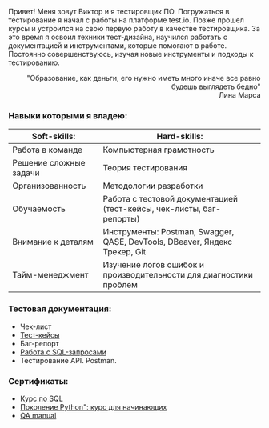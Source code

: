 Привет!
Меня зовут Виктор и я тестировщик ПО. Погружаться в тестирование я начал с работы на платформе test.io. Позже прошел курсы и устроился на свою первую работу в качестве тестировщика. За это время я освоил техники тест-дизайна, научился работать с документацией и инструментами, которые помогают в работе. Постоянно совершенствуюсь, изучая новые инструменты и подходы к тестированию.

<div align="right">"Образование, как деньги, его нужно иметь много иначе все равно будешь выглядеть бедно" <br>
  Лина Марса</div>

### Навыки которыми я владею:
<table>
  <thead>
  <tr>
    <th>Soft-skills: </th>
    <th>Hard-skills:</th>
  </tr>
  </thead>
  <tbody>
  <tr>
    <td>Работа в команде </td>
    <td>Компьютерная грамотность</td>
  </tr>
    <tr>
    <td>Решение сложные задачи</td>
    <td>Теория тестирования</td>
  </tr>
    <tr>
    <td>Организованность</td>
    <td>Методологии разработки</td>
  </tr>
  <tr>
    <td>Обучаемость</td>
    <td>Работа с тестовой документацией (тест-кейсы, чек-листы, баг-репорты)</td>
  </tr>
  <tr>
    <td>Внимание к деталям</td>
    <td>Инструменты: Postman, Swagger, QASE, DevTools, DBeaver, Яндекс Трекер, Git</td>
  </tr>
  <tr>
    <td>Тайм-менеджмент</td>
    <td>Изучение логов ошибок и производительности для диагностики проблем</td>
  </tr>
  </tbody>
</table>

### Тестовая документация:
- Чек-лист
- <a href="https://github.com/Asmoday87/Asmoday87/blob/main/test-case.md">Тест-кейсы</a>
- Баг-репорт
- <a href="https://github.com/Asmoday87/Asmoday87/blob/main/sql.md">Работа с SQL-запросами</a>
- Тестирование API. Postman.

### Сертификаты:
- <a href="https://github.com/Asmoday87/Asmoday87/blob/main/stepik-certificate-python.pdf](https://github.com/Asmoday87/Asmoday87/blob/main/certificate-SQL.pdf">Курс по SQL</a>
- <a href="https://github.com/Asmoday87/Asmoday87/blob/main/stepik-certificate-python.pdf">Поколение Python": курс для начинающих</a>
- <a href="https://github.com/Asmoday87/Asmoday87/blob/main/stepik-certificate-python.pdf](https://github.com/Asmoday87/Asmoday87/blob/main/QA-Manual.pdf">QA manual</a>
